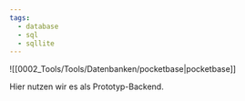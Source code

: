 ```yaml
---
tags:
  - database
  - sql
  - sqllite
---
```

![[0002_Tools/Tools/Datenbanken/pocketbase|pocketbase]]

Hier nutzen wir es als Prototyp-Backend. 